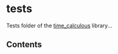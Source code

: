 # tests

Tests folder of the [time_calculous](https://github.com/Vicken-Ghoubiguian/time_calculous) library...

## Contents

